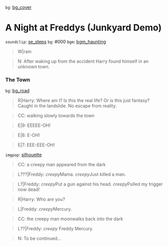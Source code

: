 
[bg_cover]: <https://hdwallpaperim.com/wp-content/uploads/2017/08/24/110153-Silent_Hill_HD_Collection.jpg>
[bg_road]: <https://wallpapercave.com/wp/R3CF5u0.jpg>

[bgm_haunting]: <https://freesound.org/data/previews/133/133716_1173265-lq.mp3>
[se_steps]: <https://freesound.org/data/previews/165/165181_3000652-lq.mp3>

[silhouette]: <https://www.onlygfx.com/wp-content/uploads/2019/06/10-man-walking-silhouette-10.png>
[Harry]: 7104
[Freddy]: 5426

`bg`: [bg_cover]
# A Night at Freddys (Junkyard Demo)

`soundclip`: [se_steps]
`bg`: #000
`bgm`: [bgm_haunting]
> W|rain

> N: After waking up from the accident Harry found himself in an unknown town.

### The Town

`bg`: [bg_road]
> R|Harry: Where am I? Is this the real life? Or is this just fantasy? Caught in the landslide. No escape from reality.

> CC: walking slowly towards the town

> E|9: EEEEE-OH!

> E|8: E-OH!

> E|7: EEE-EEE-OH!

`imgpop`: [silhouette]

> CC: a creepy man appeared from the dark

> L???|Freddy: $creepy$Mama. $creepy$Just killed a man.

> L?|Freddy: $creepy$Put a gun against his head. $creepy$Pulled my trigger now dead!

> R|Harry: Who are you?

> L|Freddy: $creepy$Mercury.

> CC: the creepy man moonwalks back into the dark

> L??|Freddy: $creepy$ Freddy Mercury.

> N: To be continued...